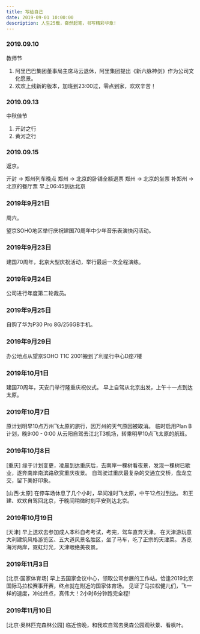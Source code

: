 ```yaml
---
title: 写给自己
date: 2019-09-01 10:00:00
description: 人生25载，奋然起笔，书写精彩华章!
---
```


### 2019.09.10

教师节
1. 阿里巴巴集团董事局主席马云退休，阿里集团提出《新六脉神剑》作为公司文化愿景。
2. 欢欢上线新的版本，加班到23:00过，零点到家，欢欢辛苦！

### 2019.09.13

中秋佳节
1. 开封之行
2. 黄河之行


### 2019.09.15
返京。

开封 -> 郑州列车晚点
郑州 -> 北京的卧铺全额退票
郑州 -> 北京的坐票
补郑州 -> 北京的餐厅票
早上06:45到达北京


### 2019年9月21日
周六。

望京SOHO地区举行庆祝建国70周年中少年音乐表演快闪活动。

### 2019年9月23日
建国70周年，北京大型庆祝活动，举行最后一次全程演练。

### 2019年9月24日
公司进行年度第二轮裁员。


### 2019年9月25日
自购了华为P30 Pro 8G/256GB手机。


### 2019年9月29日
办公地点从望京SOHO T1C 2001搬到了利星行中心D座7楼

### 2019年10月1日
建国70周年，天安门举行隆重庆祝仪式。
早上自驾从北京出发，上午十一点到达太原。

### 2019年10月7日
原计划明早10点万州飞太原的旅行，因万州的天气原因被取消。
临时启用Plan B计划，晚9:00 - 0:00 从云阳自驾去江北T3机场，转乘明早10点飞太原的航班。

### 2019年10月8日
[重庆]
缘于计划变更，凌晨到达重庆后，去南岸一棵树看夜景，发现一棵树已歇业，遂奔南岸南滨路欣赏重庆夜景。
自驾驶过重庆最复杂的交通立交桥，盘龙立交，留下美好印象。

[山西·太原]
在停车场休息了几个小时，早间准时飞太原，中午12点过到达。
和王建、欢欢自驾回北京，于晚间稍微时刻平安到达北京。

### 2019年10月19日
[天津]
早上送欢去参加成人本科自考考试，考完，驾车直奔天津。
在天津游玩意大利建筑风格游览区、五大道风景名胜区，坐了马车，吃了正宗的天津菜。
游览海河两岸，霓虹灯光，天津眼绝美夜景。

### 2019年11月3日
[北京·国家体育场]
早上去国家会议中心，领取公司参展的工作站。恰逢2019北京国际马拉松赛事开赛，终点就在附近的国家体育场。
见证了马拉松健儿们，飞一样的速度，冲过终点，真伟大！2小时6分钟跑完全程!

### 2019年11月10日
[北京·奥林匹克森林公园]
临近傍晚，和我欢自驾去奥森公园观秋景、看枫叶。



